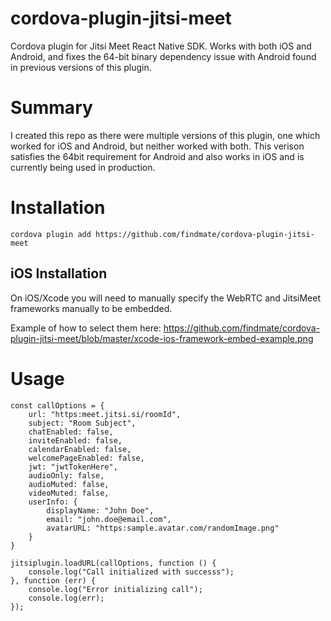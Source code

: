 # cordova-plugin-jitsi-meet
Cordova plugin for Jitsi Meet React Native SDK. Works with both iOS and Android, and fixes the 64-bit binary dependency issue with Android found in previous versions of this plugin.

# Summary 
I created this repo as there were multiple versions of this plugin, one which worked for iOS and Android, but neither worked with both. This verison satisfies the 64bit requirement for Android and also works in iOS and is currently being used in production.

# Installation
`cordova plugin add https://github.com/findmate/cordova-plugin-jitsi-meet`

## iOS Installation
On iOS/Xcode you will need to manually specify the WebRTC and JitsiMeet frameworks manually to be embedded.

Example of how to select them here: https://github.com/findmate/cordova-plugin-jitsi-meet/blob/master/xcode-ios-framework-embed-example.png


# Usage
```
const callOptions = {
    url: "https:meet.jitsi.si/roomId",
    subject: "Room Subject",
    chatEnabled: false,
    inviteEnabled: false,
    calendarEnabled: false,
    welcomePageEnabled: false,
    jwt: "jwtTokenHere",
    audioOnly: false,
    audioMuted: false,
    videoMuted: false,
    userInfo: {
        displayName: "John Doe",
        email: "john.doe@email.com",
        avatarURL: "https:sample.avatar.com/randomImage.png"
    }
}

jitsiplugin.loadURL(callOptions, function () {
    console.log("Call initialized with successs");
}, function (err) {
    console.log("Error initializing call");
    console.log(err);
});
```
